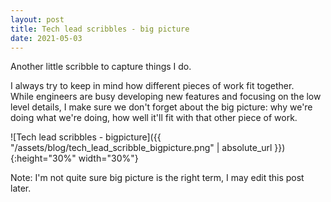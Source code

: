 ```yaml
---
layout: post
title: Tech lead scribbles - big picture
date: 2021-05-03
---
```


Another little scribble to capture things I do.

I always try to keep in mind how different pieces of work fit together.
<br>
While engineers are busy developing new features and focusing on the low level details, I make sure we don't forget about the big picture: why we're doing what we're doing, how well it'll fit with that other piece of work.

![Tech lead scribbles - bigpicture]({{ "/assets/blog/tech_lead_scribble_bigpicture.png" | absolute_url }}){:height="30%" width="30%"}

Note: I'm not quite sure big picture is the right term, I may edit this post later.